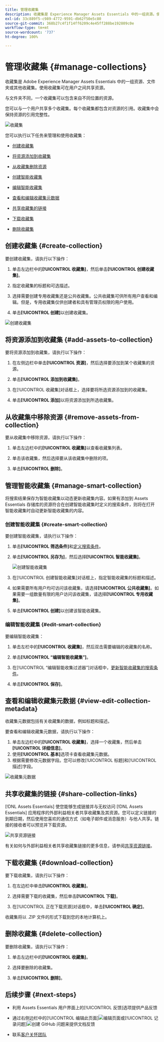 ```yaml
---
title: 管理收藏集
description: 收藏集是 Experience Manager Assets Essentials 中的一组资源。使用收藏集可在用户之间共享资源。
exl-id: 33c889f5-c989-4772-9591-db62f50e5c80
source-git-commit: 368b27c4f1f14ff6209c4e45ff288be192809c0e
workflow-type: tm+mt
source-wordcount: '737'
ht-degree: 100%

---
```


# 管理收藏集 {#manage-collections}

收藏集是 Adobe Experience Manager Assets Essentials 中的一组资源、文件夹或其他收藏集。使用收藏集可在用户之间共享资源。

与文件夹不同，一个收藏集可以包含来自不同位置的资源。

<!--
You can share collections with various users that are assigned different levels of privileges, including viewing, editing, and so on.
-->

您可以与一个用户共享多个收藏集。每个收藏集都包含对资源的引用。收藏集中会保持资源的引用完整性。

![收藏集](assets/collections.png)

您可以执行以下任务来管理和使用收藏集：

* [创建收藏集](#create-collection)

* [将资源添加到收藏集](#add-assets-to-collection)

* [从收藏集删除资源](#remove-assets-from-collection)

* [创建智能收藏集](#create-smart-collection)

* [编辑智能收藏集](#edit-smart-collection)

* [查看和编辑收藏集元数据](#view-edit-collection-metadata)

* [共享收藏集的链接](#share-collection-links)

* [下载收藏集](#download-collection)

* [删除收藏集](#delete-collection)

## 创建收藏集 {#create-collection}

要创建收藏集，请执行以下操作：

1. 单击左边栏中的&#x200B;**[!UICONTROL 收藏集]**，然后单击&#x200B;**[!UICONTROL 创建收藏集]**。

1. 指定收藏集的标题和可选描述。

1. 选择需要创建专用收藏集还是公共收藏集。公共收藏集可供所有用户查看和编辑。但是，专用收藏集仅供创建者和具有管理员权限的用户使用。

1. 单击&#x200B;**[!UICONTROL 创建]**&#x200B;以创建收藏集。

![创建收藏集](assets/create-collection.png)

<!--
   
   for viewing and editing only to users with the appropriate [permissions](#manage-collection-access).

-->

## 将资源添加到收藏集 {#add-assets-to-collection}

要将资源添加到收藏集，请执行以下操作：

1. 在左侧边栏中单击&#x200B;**[!UICONTROL 资源]**，然后选择要添加到某个收藏集的资源。

1. 单击&#x200B;**[!UICONTROL 添加到收藏集]**。

1. 在[!UICONTROL 收藏集]对话框上，选择要将所选资源添加到的收藏集。

1. 单击&#x200B;**[!UICONTROL 添加]**&#x200B;以将资源添加到所选收藏集。

## 从收藏集中移除资源 {#remove-assets-from-collection}

要从收藏集中移除资源，请执行以下操作：

1. 单击左边栏中的&#x200B;**[!UICONTROL 收藏集]**&#x200B;以查看收藏集列表。

1. 单击该收藏集，然后选择要从该收藏集中删除的项。

1. 单击&#x200B;**[!UICONTROL 删除]**。

## 管理智能收藏集 {#manage-smart-collection}

将搜索结果保存为智能收藏集以动态更新收藏集内容。如果有添加到 Assets Essentials 存储库的资源符合在创建智能收藏集时定义的搜索条件，则将在打开智能收藏集时自动更新智能收藏集的内容。

### 创建智能收藏集 {#create-smart-collection}

要创建智能收藏集，请执行以下操作：

1. 单击&#x200B;**[!UICONTROL 筛选条件]**&#x200B;和[定义搜索条件](search.md##refine-search-results)。

1. 单击&#x200B;**[!UICONTROL 另存为]**，然后选择&#x200B;**[!UICONTROL 智能收藏集]**。

   ![创建智能收藏集](assets/create-smart-collection.png)

1. 在[!UICONTROL 创建智能收藏集]对话框上，指定智能收藏集的标题和描述。

1. 如果需要所有用户均可访问该收藏集，请选择&#x200B;**[!UICONTROL 公共收藏集]**。如果需要一组数量有限的用户访问该收藏集，请选择&#x200B;**[!UICONTROL 专用收藏集]**。

1. 单击&#x200B;**[!UICONTROL 创建]**&#x200B;以创建该智能收藏集。

### 编辑智能收藏集 {#edit-smart-collection}

要编辑智能收藏集：

1. 单击左栏中的&#x200B;**[!UICONTROL 收藏集]**，然后双击需要编辑的收藏集的名称。

1. 单击&#x200B;**[!UICONTROL “编辑智能收藏集”]**。

1. 在[!UICONTROL “编辑智能收集过滤器”]对话框中，[更新智能收藏集的搜索条件](search.md##refine-search-results)。

1. 单击&#x200B;**[!UICONTROL 保存]**。

<!--

## Manage access to a Private collection {#manage-collection-access}

The permission management for collections function in the same manner as folders in [!DNL Assets Essentials]. Administrators can manage the access levels for collections available in the repository. As an administrator, you can create user groups and assign permissions to those groups to manage access levels. You can also delegate the permission management privileges to user groups at the collection-level.

For more information, see [Manage permissions for folders and collections](manage-permissions.md).

-->

<!--

## Search a collection {#search-collections}

Click **[!UICONTROL Collections]** in the left rail and use the Search box to specify a text as the criteria to search for a collection. [!DNL Assets Essentials] uses the specified text to search collection names, metadata including tags defined for a collection and returns appropriate results.

>[!NOTE]
>
>Assets Essentials performs search in collections available at the root level. It does not perform search in assets and folders available in collections.

-->

## 查看和编辑收藏集元数据 {#view-edit-collection-metadata}

收藏集元数据包括有关收藏集的数据，例如标题和描述。

要查看和编辑收藏集元数据，请执行以下操作：

1. 单击左边栏中的&#x200B;**[!UICONTROL 收藏集]**，选择一个收藏集，然后单击&#x200B;**[!UICONTROL 详细信息]**。
1. 使用&#x200B;**[!UICONTROL 基本]**&#x200B;选项卡查看收藏集元数据。
1. 根据需要修改元数据字段。您可以修改[!UICONTROL 标题]和[!UICONTROL 描述]字段。

![收藏集元数据](assets/collection-metadata.png)

## 共享收藏集的链接 {#share-collection-links}

[!DNL Assets Essentials] 使您能够生成链接并与无权访问 [!DNL Assets Essentials] 应用程序的外部利益相关者共享收藏集及其资源。您可以定义链接的到期日期，然后使用您喜欢的通信方式（如电子邮件或消息服务）与他人共享。链接的接收者可以预览并下载资源。

![共享资源链接](assets/share-link-collections.png)

有关如何与外部利益相关者共享收藏集链接的更多信息，请参阅[共享资源链接](share-links-for-assets.md)。

## 下载收藏集 {#download-collection}

要下载收藏集，请执行以下操作：

1. 在左边栏中单击&#x200B;**[!UICONTROL 收藏集]**。

1. 选择需要下载的收藏集，然后单击&#x200B;**[!UICONTROL 下载]**。

1. 在[!UICONTROL 正在下载资源]对话框中，单击&#x200B;**[!UICONTROL 确定]**。

收藏集将以 .ZIP 文件的形式下载到您的本地计算机上。

## 删除收藏集 {#delete-collection}

要删除收藏集，请执行以下操作：

1. 单击左边栏中的&#x200B;**[!UICONTROL 收藏集]**。

1. 选择要删除的收藏集。

1. 单击&#x200B;**[!UICONTROL 删除]**。

## 后续步骤 {#next-steps}

* 利用 Assets Essentials 用户界面上的[!UICONTROL 反馈]选项提供产品反馈

* 通过右侧边栏中的[!UICONTROL 编辑此页面]![编辑页面](assets/do-not-localize/edit-page.png)或[!UICONTROL 记录问题]![创建 GitHub 问题](assets/do-not-localize/github-issue.png)来提供文档反馈

* 联系[客户关怀团队](https://experienceleague.adobe.com/?support-solution=General#support)
